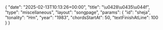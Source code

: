 {
    "date": "2025-02-13T10:13:26+00:00",
    "title": "\u0428\u0435\u044f",
    "type": "miscellaneous",
    "layout": "songpage",
    "params": {
        "id": "sheja",
        "tonality": "Hm",
        "year": "1983",
        "chordsStartAt": 50,
        "textFinishAtLine": 100
    }
}